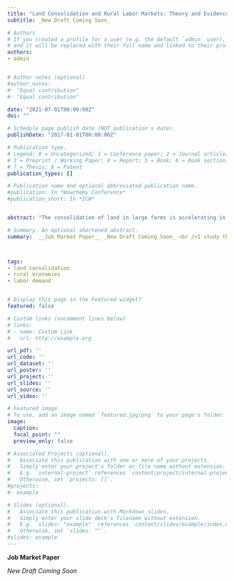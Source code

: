 ```yaml
---
title: "Land Consolidation and Rural Labor Markets: Theory and Evidence from Colombia"
subtitle: _New Draft Coming Soon_

# Authors
# If you created a profile for a user (e.g. the default `admin` user), write the username (folder name) here 
# and it will be replaced with their full name and linked to their profile.
authors:
- admin


# Author notes (optional)
#author_notes:
#- "Equal contribution"
#- "Equal contribution"

date: "2021-07-01T00:00:00Z"
doi: ""

# Schedule page publish date (NOT publication's date).
publishDate: "2017-01-01T00:00:00Z"

# Publication type.
# Legend: 0 = Uncategorized; 1 = Conference paper; 2 = Journal article;
# 3 = Preprint / Working Paper; 4 = Report; 5 = Book; 6 = Book section;
# 7 = Thesis; 8 = Patent
publication_types: []

# Publication name and optional abbreviated publication name.
#publication: In *Wowchemy Conference*
#publication_short: In *ICW*


abstract: "The consolidation of land in large farms is accelerating in many developing countries. This paper studies the implications of this consolidation on rural employment and workers' welfare. I develop a general equilibrium model of local labor markets that considers both farm and nonfarm labor. Large-farm consolidation affects the demand for farm labor via labor intensity and the nonfarm labor demand through non-homothetic consumption growth.  The model shows that consolidation may reduce workers' welfare if the pull response in the nonfarm sector is small relative to the shift in farm labor demand. Using quasi-experimental variation and a novel dataset from Colombia, I find that large-farm consolidation decreased the share of agricultural labor and led to a fourteen percentage point increase in the unemployment rate. These findings shed light on the distributional impacts of consolidation across different groups of society and the spatial implications of the reallocation of labor out of the agricultural sector."

# Summary. An optional shortened abstract.
summary:  __Job Market Paper__ _New Draft Coming Soon_ <br />I study the implications of land consolidation on employment and workers' welfare in rural economies. Theoretical and empirical results suggest that, under certain conditions, consolidation might lead to a shift of labor out of agriculture along with a reduction in workers' welfare.



tags:
- land consolidation
- rural economies
- labor demand


# Display this page in the Featured widget?
featured: false

# Custom links (uncomment lines below)
# links:
# - name: Custom Link
#   url: http://example.org

url_pdf: ''
url_code: ''
url_dataset: ''
url_poster: ''
url_project: ''
url_slides: ''
url_source: ''
url_video: ''

# Featured image
# To use, add an image named `featured.jpg/png` to your page's folder. 
image:
  caption: 
  focal_point: ""
  preview_only: false

# Associated Projects (optional).
#   Associate this publication with one or more of your projects.
#   Simply enter your project's folder or file name without extension.
#   E.g. `internal-project` references `content/project/internal-project/index.md`.
#   Otherwise, set `projects: []`.
#projects:
#- example

# Slides (optional).
#   Associate this publication with Markdown slides.
#   Simply enter your slide deck's filename without extension.
#   E.g. `slides: "example"` references `content/slides/example/index.md`.
#   Otherwise, set `slides: ""`.
#slides: example
---
```



__Job Market Paper__

_New Draft Coming Soon_

